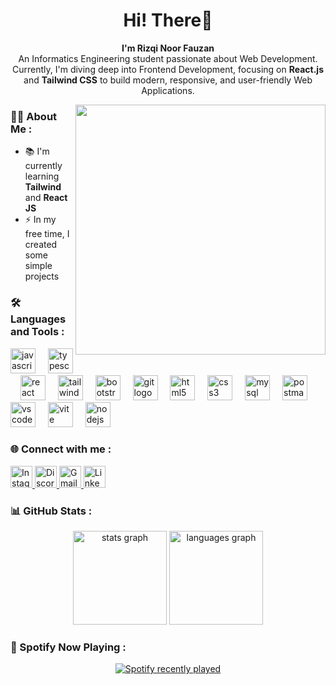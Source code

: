 <h1 align="center">Hi! There👋</h1>
<p align="center">
  <strong>I'm Rizqi Noor Fauzan</strong><br>
  An Informatics Engineering student passionate about Web Development.<br>
  Currently, I'm diving deep into Frontend Development, focusing on <strong>React.js</strong> and <strong>Tailwind CSS</strong> to build modern, responsive, and user-friendly Web Applications.
</p>


<img align="right" src="https://gifdb.com/images/high/cartoon-character-louise-belcher-coding-is-fun-ctmkcciuc1gyxos2.gif" width="400px">

### 👩‍💻 About Me :

- 📚 I'm currently learning **Tailwind** and **React JS**  
- ⚡ In my free time, I created some simple projects

### 🛠️ Languages and Tools :

<div align="left">
  <img src="https://skillicons.dev/icons?i=js" height="40" alt="javascript logo"  />
  <img width="12" />
  <img src="https://skillicons.dev/icons?i=ts" height="40" alt="typescript logo"  />
  <img width="12" />
  <img src="https://skillicons.dev/icons?i=react" height="40" alt="react logo"  />
  <img width="12" />
  <img src="https://skillicons.dev/icons?i=tailwind" height="40" alt="tailwindcss logo"  />
  <img width="12" />
  <img src="https://skillicons.dev/icons?i=bootstrap" height="40" alt="bootstrap logo"  />
  <img width="12" />
  <img src="https://skillicons.dev/icons?i=git" height="40" alt="git logo"  />
  <img width="12" />
  <img src="https://skillicons.dev/icons?i=html" height="40" alt="html5 logo"  />
  <img width="12" />
  <img src="https://skillicons.dev/icons?i=css" height="40" alt="css3 logo"  />
  <img width="12" />
  <img src="https://skillicons.dev/icons?i=mysql" height="40" alt="mysql logo"  />
  <img width="12" />
  <img src="https://skillicons.dev/icons?i=postman" height="40" alt="postman logo"  />
  <img width="12" />
  <img src="https://skillicons.dev/icons?i=vscode" height="40" alt="vscode logo"  />
  <img width="12" />
  <img src="https://skillicons.dev/icons?i=vite" height="40" alt="vite logo"  />
  <img width="12" />
  <img src="https://skillicons.dev/icons?i=nodejs" height="40" alt="nodejs logo"  />
</div>

###

### 🌐 Connect with me :

<div align="left">
  <a href="https://www.instagram.com/zann.7654?igsh=MXUwb2wzNzU1dGZhcg=">
    <img src="https://img.shields.io/static/v1?message=Instagram&logo=instagram&label=&color=E4405F&logoColor=white&style=for-the-badge" height="35" alt="Instagram" />
  </a>
  <a href="https://discord.com/users/zann0344">
    <img src="https://img.shields.io/static/v1?message=Discord&logo=discord&label=&color=7289DA&logoColor=white&style=for-the-badge" height="35" alt="Discord" />
  </a>
  <a href="mailto:rizqinoorf@gmail.com">
    <img src="https://img.shields.io/static/v1?message=Gmail&logo=gmail&label=&color=D14836&logoColor=white&style=for-the-badge" height="35" alt="Gmail" />
  </a>
  <a href="https://www.linkedin.com/in/rizqinoorfauzan">
    <img src="https://img.shields.io/static/v1?message=LinkedIn&logo=linkedin&label=&color=0077B5&logoColor=white&style=for-the-badge" height="35" alt="LinkedIn" />
  </a>
</div>

### 📊 GitHub Stats :


<div align="center">
  <img src="https://github-readme-stats.vercel.app/api?username=janfdev&hide_title=false&hide_rank=true&show_icons=true&include_all_commits=true&count_private=true&disable_animations=false&theme=shades-of-purple&locale=en&hide_border=false&order=1" height="150" alt="stats graph"  />
  <img src="https://github-readme-stats.vercel.app/api/top-langs?username=janfdev&locale=en&hide_title=false&layout=compact&card_width=320&langs_count=6&theme=shades-of-purple&hide_border=false&order=2" height="150" alt="languages graph"  />
 
</div>

### 🎵 Spotify Now Playing :

<div align="center">
  <a href="https://spotify-recently-played-readme.vercel.app/api?user=317uoax6ttjgfhecs2v2f3wihhga">
    <img src="https://spotify-recently-played-readme.vercel.app/api?user=317uoax6ttjgfhecs2v2f3wihhga&count=2&unique=false" alt="Spotify recently played" />
  </a>
</div> 


<!--### 🔥 Streak :
<!-- <div align="center">
    <img src="https://streak-stats.demolab.com?user=janfdev&locale=en&mode=daily&theme=shades-of-purple&hide_border=false&border_radius=5&order=3" height="220" alt="streak graph"  />
</div>



###
<br clear="both">

<!-- <img src="https://raw.githubusercontent.com/janfdev/janfdev/output/snake.svg" alt="Snake animation" />



